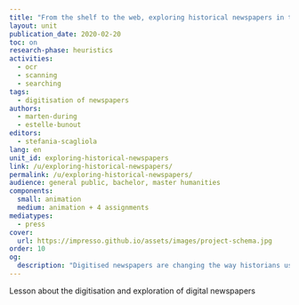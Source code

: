 ```yaml
---
title: "From the shelf to the web, exploring historical newspapers in the digital age"
layout: unit
publication_date: 2020-02-20
toc: on
research-phase: heuristics
activities: 
  - ocr 
  - scanning 
  - searching
tags:
  - digitisation of newspapers
authors: 
  - marten-during
  - estelle-bunout
editors: 
  - stefania-scagliola
lang: en
unit_id: exploring-historical-newspapers
link: /u/exploring-historical-newspapers/
permalink: /u/exploring-historical-newspapers/
audience: general public, bachelor, master humanities
components:
  small: animation
  medium: animation + 4 assignments
mediatypes: 
  - press
cover:
  url: https://impresso.github.io/assets/images/project-schema.jpg
order: 10
og:
  description: "Digitised newspapers are changing the way historians use them as historical sources, and ask new skills for applying source criticism."
---
```

Lesson about the digitisation and exploration of digital newspapers 

<!-- more -->
